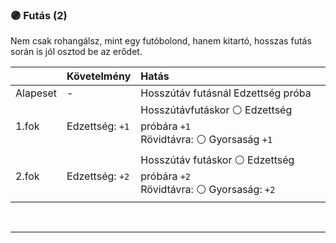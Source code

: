 ### 🟣 Futás (2)

Nem csak rohangálsz, mint egy futóbolond, hanem kitartó, hosszas futás során is jól osztod be az erődet.

| |  Követelmény | Hatás  |
| :----------- | :----------- | :----------- |
| Alapeset| - | Hosszútáv futásnál Edzettség próba |
| 1.fok | Edzettség: `+1` | Hosszútávfutáskor ⚪ Edzettség próbára `+1` <br />Rövidtávra: ⚪ Gyorsaság `+1` |
| 2.fok | Edzettség: `+2` | Hosszútáv futáskor ⚪ Edzettség próbára `+2` <br />Rövidtávra: ⚪ Gyorsaság: `+2` |

<br />

---
